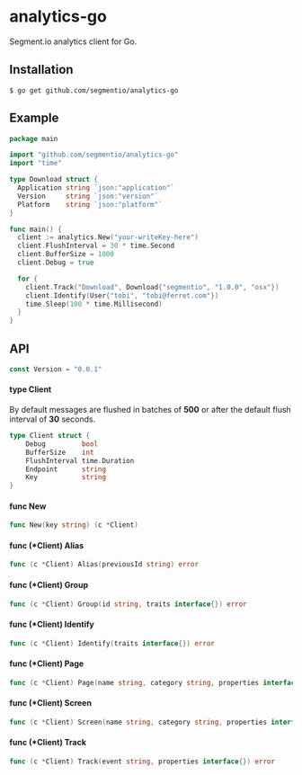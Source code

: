 # analytics-go

  Segment.io analytics client for Go.

## Installation

    $ go get github.com/segmentio/analytics-go

## Example

```go
package main

import "github.com/segmentio/analytics-go"
import "time"

type Download struct {
  Application string `json:"application"`
  Version     string `json:"version"`
  Platform    string `json:"platform"`
}

func main() {
  client := analytics.New("your-writeKey-here")
  client.FlushInterval = 30 * time.Second
  client.BufferSize = 1000
  client.Debug = true

  for {
    client.Track("Download", Download{"segmentio", "1.0.0", "osx"})
    client.Identify(User{"tobi", "tobi@ferret.com"})
    time.Sleep(100 * time.Millisecond)
  }
}
```

## API

```go
const Version = "0.0.1"
```

#### type Client

 By default messages are flushed in batches of __500__ or after
 the default flush interval of __30__ seconds.

```go
type Client struct {
	Debug         bool
	BufferSize    int
	FlushInterval time.Duration
	Endpoint      string
	Key           string
}
```


#### func  New

```go
func New(key string) (c *Client)
```

#### func (*Client) Alias

```go
func (c *Client) Alias(previousId string) error
```

#### func (*Client) Group

```go
func (c *Client) Group(id string, traits interface{}) error
```

#### func (*Client) Identify

```go
func (c *Client) Identify(traits interface{}) error
```

#### func (*Client) Page

```go
func (c *Client) Page(name string, category string, properties interface{}) error
```

#### func (*Client) Screen

```go
func (c *Client) Screen(name string, category string, properties interface{}) error
```

#### func (*Client) Track

```go
func (c *Client) Track(event string, properties interface{}) error
```
